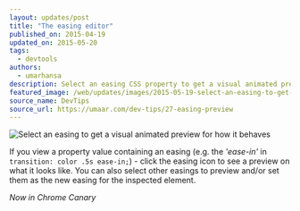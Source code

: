```yaml
---
layout: updates/post
title: "The easing editor"
published_on: 2015-04-19
updated_on: 2015-05-20
tags:
  - devtools
authors:
  - umarhansa
description: Select an easing CSS property to get a visual animated preview for how it behaves.
featured_image: /web/updates/images/2015-05-19-select-an-easing-to-get-a-visual-animated-preview-for-how-it-behaves/easing-preview.gif
source_name: DevTips
source_url: https://umaar.com/dev-tips/27-easing-preview
---
```

<img src="/web/updates/images/2015-05-19-select-an-easing-to-get-a-visual-animated-preview-for-how-it-behaves/easing-preview.gif" alt="Select an easing to get a visual animated preview for how it behaves">

If you view a property value containing an easing (e.g. the <em>'ease-in'</em> in <code>transition: color .5s ease-in;</code>) - click the easing icon to see a preview on what it looks like. You can also select other easings to preview and/or set them as the new easing for the inspected element.

<em>Now in Chrome Canary</em>
